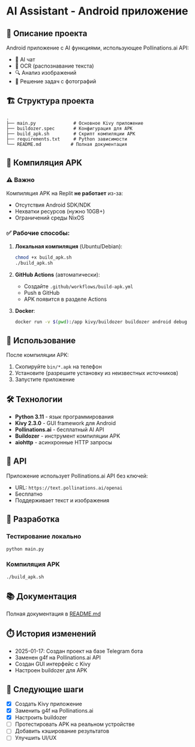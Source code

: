 # AI Assistant - Android приложение

## 📱 Описание проекта

Android приложение с AI функциями, использующее Pollinations.ai API:
- 💬 AI чат
- 📸 OCR (распознавание текста)  
- 🔍 Анализ изображений
- 📝 Решение задач с фотографий

## 🏗️ Структура проекта

```
.
├── main.py              # Основное Kivy приложение
├── buildozer.spec       # Конфигурация для APK
├── build_apk.sh         # Скрипт компиляции APK
├── requirements.txt     # Python зависимости
└── README.md           # Полная документация
```

## 🔨 Компиляция APK

### ⚠️ Важно
Компиляция APK на Replit **не работает** из-за:
- Отсутствия Android SDK/NDK
- Нехватки ресурсов (нужно 10GB+)
- Ограничений среды NixOS

### ✅ Рабочие способы:

1. **Локальная компиляция** (Ubuntu/Debian):
   ```bash
   chmod +x build_apk.sh
   ./build_apk.sh
   ```

2. **GitHub Actions** (автоматически):
   - Создайте `.github/workflows/build-apk.yml`
   - Push в GitHub
   - APK появится в разделе Actions

3. **Docker**:
   ```bash
   docker run -v $(pwd):/app kivy/buildozer buildozer android debug
   ```

## 🚀 Использование

После компиляции APK:
1. Скопируйте `bin/*.apk` на телефон
2. Установите (разрешите установку из неизвестных источников)
3. Запустите приложение

## 🛠️ Технологии

- **Python 3.11** - язык программирования
- **Kivy 2.3.0** - GUI framework для Android
- **Pollinations.ai** - бесплатный AI API
- **Buildozer** - инструмент компиляции APK
- **aiohttp** - асинхронные HTTP запросы

## 📝 API

Приложение использует Pollinations.ai API без ключей:
- URL: `https://text.pollinations.ai/openai`
- Бесплатно
- Поддерживает текст и изображения

## 🔧 Разработка

### Тестирование локально
```bash
python main.py
```

### Компиляция APK
```bash
./build_apk.sh
```

## 📚 Документация

Полная документация в [README.md](README.md)

## ⏱️ История изменений

- 2025-01-17: Создан проект на базе Telegram бота
- Заменен g4f на Pollinations.ai API
- Создан GUI интерфейс с Kivy
- Настроен buildozer для APK

## 🎯 Следующие шаги

- [x] Создать Kivy приложение
- [x] Заменить g4f на Pollinations.ai
- [x] Настроить buildozer
- [ ] Протестировать APK на реальном устройстве
- [ ] Добавить кэширование результатов
- [ ] Улучшить UI/UX

